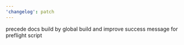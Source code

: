 ```yaml
---
'changelog': patch
---
```


precede docs build by global build and improve success message for preflight
script
